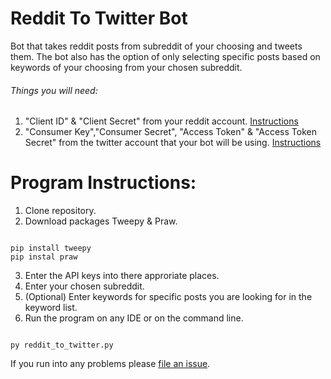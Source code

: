 # Reddit To Twitter Bot


Bot that takes reddit posts from subreddit of your choosing and tweets them. The bot also has the option of only selecting specific posts based on keywords of your choosing from your chosen subreddit.


###### Things you will need:
1. "Client ID" & "Client Secret" from your reddit account. [Instructions](https://github.com/reddit-archive/reddit/wiki/OAuth2)
2. "Consumer Key","Consumer Secret", "Access Token" & "Access Token Secret" from the twitter account that your bot will be using. [Instructions](https://developer.twitter.com/en/docs/basics/authentication/guides/access-tokens.html)

# Program Instructions:
1. Clone repository.
2. Download packages Tweepy & Praw.

```

pip install tweepy
pip instal praw
```

3. Enter the API keys into there approriate places.
4. Enter your chosen subreddit.
5. (Optional) Enter keywords for specific posts you are looking for in the keyword list.
6. Run the program on any IDE or on the command line.

```

py reddit_to_twitter.py
```

If you run into any problems please [file an issue](https://github.com/princeali909/reddit-to-twitter-bot/issues).


